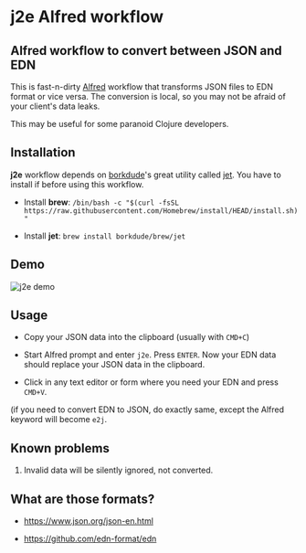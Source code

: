 # j2e Alfred workflow

## Alfred workflow to convert between JSON and EDN

This is fast-n-dirty [Alfred](https://www.alfredapp.com/) workflow that transforms JSON files to EDN format or vice versa. The conversion is local, so you may not be afraid of your client's data leaks.

This may be useful for some paranoid Clojure developers.

## Installation

**j2e** workflow depends on [borkdude](https://github.com/borkdude)'s great utility called [jet](https://github.com/borkdude/jet). You have to install if before using this workflow.

* Install **brew**: `/bin/bash -c "$(curl -fsSL https://raw.githubusercontent.com/Homebrew/install/HEAD/install.sh)"`

* Install **jet**: `brew install borkdude/brew/jet`

## Demo

![j2e demo](img/e2j.gif)

## Usage

* Copy your JSON data into the clipboard (usually with `CMD+C`)

* Start Alfred prompt and enter `j2e`. Press `ENTER`. Now your EDN data should replace your JSON data in the clipboard.

* Click in any text editor or form where you need your EDN and press `CMD+V`.

(if you need to convert EDN to JSON, do exactly same, except the Alfred keyword will become `e2j`.

## Known problems

1. Invalid data will be silently ignored, not converted. 

## What are those formats?

* https://www.json.org/json-en.html

* https://github.com/edn-format/edn
